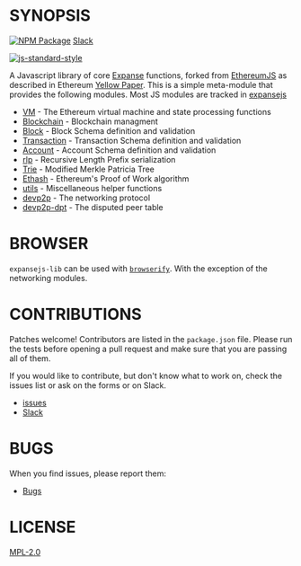 # SYNOPSIS
[![NPM Package](https://img.shields.io/npm/v/expansejs-lib.svg?style=flat-square)](https://www.npmjs.org/package/expansejs-lib)
[Slack](https://slack.expanse.tech)  

[![js-standard-style](https://cdn.rawgit.com/feross/standard/master/badge.svg)](https://github.com/feross/standard)  

A Javascript library of core [Expanse](http://expanse.tech) functions, forked from [EthereumJS](http://github.com/ethereumjs) as described in Ethereum [Yellow Paper](https://github.com/ethereum/yellowpaper). This is a simple meta-module that provides the following modules. Most JS modules are tracked in [expansejs](https://github.com/expansejs)

 - [VM](https://github.com/expansejs/expansejs-vm) - The Ethereum virtual machine and state processing functions
 - [Blockchain](https://github.com/expansejs/expansejs-blockchain) - Blockchain managment
 - [Block](https://github.com/expansejs/expansejs-block) - Block Schema definition and validation
 - [Transaction](https://github.com/expansejs/expansejs-tx) - Transaction Schema definition and validation
 - [Account](https://github.com/expansejs/expansejs-account) - Account Schema definition and validation
 - [rlp](https://github.com/expansejs/rlp) - Recursive Length Prefix serialization
 - [Trie](https://github.com/expansejs/merkle-patricia-tree) - Modified Merkle Patricia Tree
 - [Ethash](https://github.com/expansejs/ethashjs-exp) - Ethereum's Proof of Work algorithm
 - [utils](https://github.com/expansejs/expansejs-util) - Miscellaneous helper functions
 - [devp2p](https://github.com/expansejs/node-devp2p) - The networking protocol
 - [devp2p-dpt](https://github.com/expansejs/node-devp2p-dpt) - The disputed peer table

# BROWSER
`expansejs-lib` can be used with [`browserify`](http://browserify.org/). With the exception of the networking modules. 

# CONTRIBUTIONS

Patches welcome! Contributors are listed in the `package.json` file.
Please run the tests before opening a pull request and make sure that you are
passing all of them.

If you would like to contribute, but don't know what to work on, check
the issues list or ask on the forms or on Slack.

* [issues](http://github.com/expansejs/expansejs-lib/issues)
* [Slack](http://slack.expanse.tech)


# BUGS

When you find issues, please report them:

* [Bugs](http://github.com/expansejs/expansejs-lib/issues)

# LICENSE
[MPL-2.0](https://tldrlegal.com/license/mozilla-public-license-2.0-(mpl-2))

